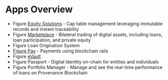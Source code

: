 # Apps Overview

* Figure [Equity Solutions](https://www.figure.com/equity-solutions/) - Cap table management leveraging immutable records and instant traceability
* Figure [Marketplace](https://www.figure.com/digital-fund-services/) - Bilateral trading of digital assets, including loans, loan participation, and private equity
* Figure Loan Origination System 
* [Figure Pay](www.figurepay.com) - Payments using blockchain rails
* Figure [eVault](evault.md)
* Figure Passport - Digital Identity on-chain for entities and individuals
* Figure Portfolio Manager - Manage and see the real-time performance of loans on Provenance Blockchain


